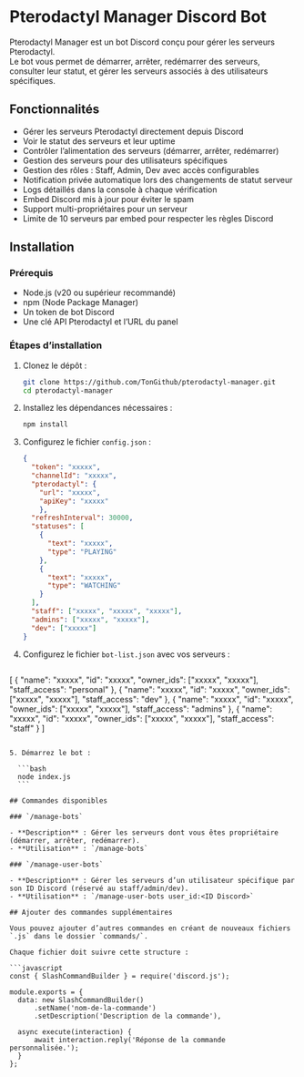 # Pterodactyl Manager Discord Bot

Pterodactyl Manager est un bot Discord conçu pour gérer les serveurs Pterodactyl.  
Le bot vous permet de démarrer, arrêter, redémarrer des serveurs, consulter leur statut, et gérer les serveurs associés à des utilisateurs spécifiques.

## Fonctionnalités

- Gérer les serveurs Pterodactyl directement depuis Discord
- Voir le statut des serveurs et leur uptime
- Contrôler l’alimentation des serveurs (démarrer, arrêter, redémarrer)
- Gestion des serveurs pour des utilisateurs spécifiques
- Gestion des rôles : Staff, Admin, Dev avec accès configurables
- Notification privée automatique lors des changements de statut serveur
- Logs détaillés dans la console à chaque vérification
- Embed Discord mis à jour pour éviter le spam
- Support multi-propriétaires pour un serveur
- Limite de 10 serveurs par embed pour respecter les règles Discord

## Installation

### Prérequis

- Node.js (v20 ou supérieur recommandé)
- npm (Node Package Manager)
- Un token de bot Discord
- Une clé API Pterodactyl et l’URL du panel

### Étapes d’installation

1. Clonez le dépôt :

    ```bash
    git clone https://github.com/TonGithub/pterodactyl-manager.git
    cd pterodactyl-manager
    ```

2. Installez les dépendances nécessaires :

    ```bash
    npm install
    ```

3. Configurez le fichier `config.json` :

    ```json
    {
      "token": "xxxxx",
      "channelId": "xxxxx",
      "pterodactyl": {
        "url": "xxxxx",
        "apiKey": "xxxxx"
        },
      "refreshInterval": 30000,
      "statuses": [
        {
          "text": "xxxxx",
          "type": "PLAYING"
        },
        {
          "text": "xxxxx",
          "type": "WATCHING"
        }
      ],
      "staff": ["xxxxx", "xxxxx", "xxxxx"],
      "admins": ["xxxxx", "xxxxx"],
      "dev": ["xxxxx"]
    }

    ```

4. Configurez le fichier `bot-list.json` avec vos serveurs :

    ```json
  [
    {
      "name": "xxxxx",
      "id": "xxxxx",
      "owner_ids": ["xxxxx", "xxxxx"],
      "staff_access": "personal"
    },
    {
      "name": "xxxxx",
      "id": "xxxxx",
      "owner_ids": ["xxxxx", "xxxxx"],
      "staff_access": "dev"
    },
    {
      "name": "xxxxx",
      "id": "xxxxx",
      "owner_ids": ["xxxxx", "xxxxx"],
      "staff_access": "admins"
    },
    {
      "name": "xxxxx",
      "id": "xxxxx",
      "owner_ids": ["xxxxx", "xxxxx"],
      "staff_access": "staff"
    }
  ]
  ```

5. Démarrez le bot :

    ```bash
    node index.js
    ```

## Commandes disponibles

### `/manage-bots`

- **Description** : Gérer les serveurs dont vous êtes propriétaire (démarrer, arrêter, redémarrer).
- **Utilisation** : `/manage-bots`

### `/manage-user-bots`

- **Description** : Gérer les serveurs d’un utilisateur spécifique par son ID Discord (réservé au staff/admin/dev).
- **Utilisation** : `/manage-user-bots user_id:<ID Discord>`

## Ajouter des commandes supplémentaires

Vous pouvez ajouter d’autres commandes en créant de nouveaux fichiers `.js` dans le dossier `commands/`.

Chaque fichier doit suivre cette structure :

```javascript
const { SlashCommandBuilder } = require('discord.js');

module.exports = {
    data: new SlashCommandBuilder()
        .setName('nom-de-la-commande')
        .setDescription('Description de la commande'),
    
    async execute(interaction) {
        await interaction.reply('Réponse de la commande personnalisée.');
    }
};
```